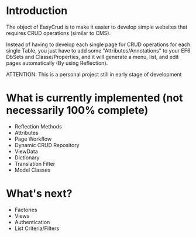 # Introduction 

The object of EasyCrud is to make it easier to develop simple websites that requires CRUD operations (similar to CMS).

Instead of having to develop each single page for CRUD operations for each single Table, you just have to add some "Attributes/Annotations" to your EF6 DbSets and Classe/Properties, and it will generate a menu, list, and edit pages automatically (By using Reflection).


ATTENTION: This is a personal project still in early stage of development


# What is currently implemented (not necessarily 100% complete)
- Reflection Methods
- Attributes
- Page Workflow
- Dynamic CRUD Repository
- ViewData
- Dictionary
- Translation Filter
- Model Classes

# What's next?
- Factories
- Views
- Authentication
- List Criteria/Filters
